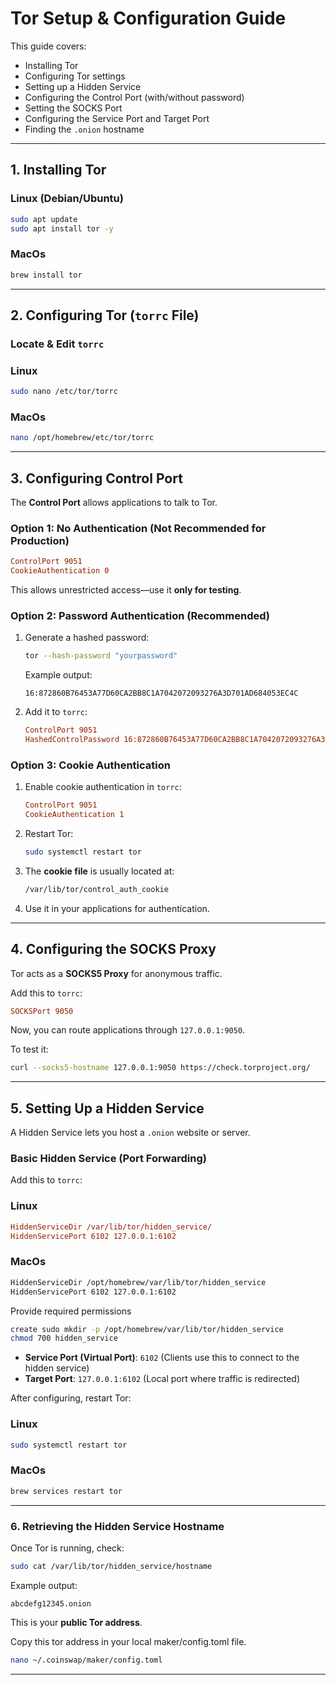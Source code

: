 # **Tor Setup & Configuration Guide**

This guide covers:
- Installing Tor  
- Configuring Tor settings  
- Setting up a Hidden Service  
- Configuring the Control Port (with/without password)  
- Setting the SOCKS Port  
- Configuring the Service Port and Target Port  
- Finding the `.onion` hostname  

---

## **1. Installing Tor**
### **Linux (Debian/Ubuntu)**
```bash
sudo apt update
sudo apt install tor -y
```

### MacOs
```bash
brew install tor
```


---

## **2. Configuring Tor (`torrc` File)**
### **Locate & Edit `torrc`**
### Linux
```bash
sudo nano /etc/tor/torrc
```
### MacOs
```bash
nano /opt/homebrew/etc/tor/torrc
```

---

## **3. Configuring Control Port**
The **Control Port** allows applications to talk to Tor.

### **Option 1: No Authentication (Not Recommended for Production)**
```ini
ControlPort 9051
CookieAuthentication 0
```
This allows unrestricted access—use it **only for testing**.

### **Option 2: Password Authentication (Recommended)**
1. Generate a hashed password:
   ```bash
   tor --hash-password "yourpassword"
   ```
   Example output:
   ```
   16:872860B76453A77D60CA2BB8C1A7042072093276A3D701AD684053EC4C
   ```
2. Add it to `torrc`:
   ```ini
   ControlPort 9051
   HashedControlPassword 16:872860B76453A77D60CA2BB8C1A7042072093276A3D701AD684053EC4C
   ```

### **Option 3: Cookie Authentication**
1. Enable cookie authentication in `torrc`:
   ```ini
   ControlPort 9051
   CookieAuthentication 1
   ```
2. Restart Tor:
   ```bash
   sudo systemctl restart tor
   ```
3. The **cookie file** is usually located at:
   ```bash
   /var/lib/tor/control_auth_cookie
   ```
4. Use it in your applications for authentication.

---

## **4. Configuring the SOCKS Proxy**
Tor acts as a **SOCKS5 Proxy** for anonymous traffic.

Add this to `torrc`:
```ini
SOCKSPort 9050
```
Now, you can route applications through `127.0.0.1:9050`.

To test it:
```bash
curl --socks5-hostname 127.0.0.1:9050 https://check.torproject.org/
```

---

## **5. Setting Up a Hidden Service**
A Hidden Service lets you host a `.onion` website or server.

### **Basic Hidden Service (Port Forwarding)**
Add this to `torrc`:
### Linux
```ini
HiddenServiceDir /var/lib/tor/hidden_service/
HiddenServicePort 6102 127.0.0.1:6102
```

### MacOs
```bash
HiddenServiceDir /opt/homebrew/var/lib/tor/hidden_service
HiddenServicePort 6102 127.0.0.1:6102
```
Provide required permissions
```bash
create sudo mkdir -p /opt/homebrew/var/lib/tor/hidden_service
chmod 700 hidden_service
```

- **Service Port (Virtual Port)**: `6102` (Clients use this to connect to the hidden service)
- **Target Port**: `127.0.0.1:6102` (Local port where traffic is redirected)

After configuring, restart Tor:
### Linux
```bash
sudo systemctl restart tor
```

### MacOs
```bash
brew services restart tor
```

---

### **6. Retrieving the Hidden Service Hostname**
Once Tor is running, check:
```bash
sudo cat /var/lib/tor/hidden_service/hostname
```
Example output:
```
abcdefg12345.onion
```
This is your **public Tor address**.

Copy this tor address in your local maker/config.toml file.

```bash
nano ~/.coinswap/maker/config.toml
```

---